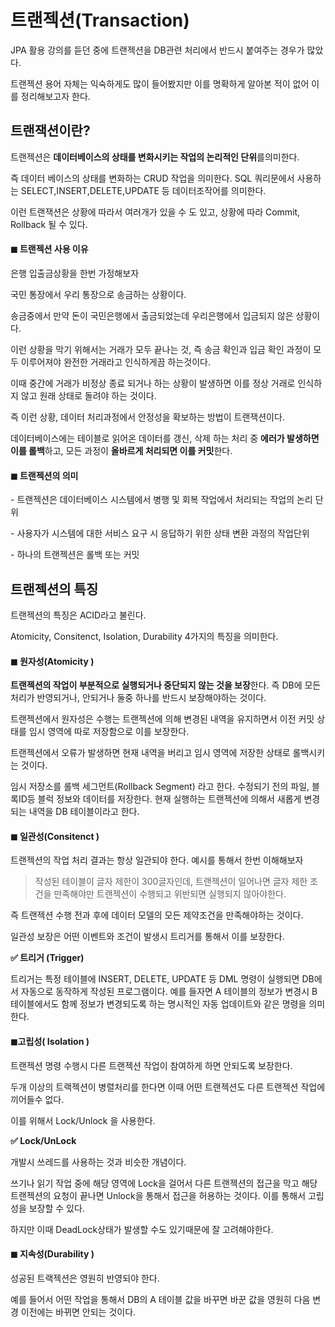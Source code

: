 # **트랜젝션(Transaction)**

JPA 활용 강의를 듣던 중에 트랜젝션을 DB관련 처리에서 반드시 붙여주는 경우가 많았다.

트랜젝션 용어 자체는 익숙하게도 많이 들어봤지만 이를 명확하게 알아본 적이 없어 이를 정리해보고자 한다.

<script>(adsbygoogle = window.adsbygoogle || []).push({});</script>

## **트랜잭션이란?**

트랜젝션은 **데이터베이스의 상태를 변화시키는 작업의 논리적인 단위**를의미한다.

즉 데이터 베이스의 상태를 변화하는 CRUD 작업을 의미한다. SQL 쿼리문에서 사용하는 SELECT,INSERT,DELETE,UPDATE 등 데이터조작어를 의미한다.

이런 트랜잭션은 상황에 따라서 여러개가 있을 수 도 있고, 상황에 따라 Commit, Rollback 될 수 있다.

#### **◼ 트랜젝션 사용 이유**

은행 입출금상황을 한번 가정해보자

국민 통장에서 우리 통장으로 송금하는 상황이다.

송금중에서 만약 돈이 국민은행에서 출금되었는데 우리은행에서 입금되지 않은 상황이다.

이런 상황을 막기 위해서는 거래가 모두 끝나는 것, 즉 송금 확인과 입금 확인 과정이 모두 이루어져야 완전한 거래라고 인식하게끔 하는것이다.

이때 중간에 거래가 비정상 종료 되거나 하는 상황이 발생하면 이를 정상 거래로 인식하지 않고 원래 상태로 돌려야 하는 것이다.

즉 이런 상황, 데이터 처리과정에서 안정성을 확보하는 방법이 트랜잭션이다.

데이터베이스에는 테이블로 읽어온 데이터를 갱신, 삭제 하는 처리 중 **에러가 발생하면 이를 롤백**하고, 모든 과정이 **올바르게 처리되면 이를 커밋**한다.

#### **◼ 트랜젝션의 의미**

\- 트랜젝션은 데이터베이스 시스템에서 병행 및 회복 작업에서 처리되는 작업의 논리 단위

\- 사용자가 시스템에 대한 서비스 요구 시 응답하기 위한 상태 변환 과정의 작업단위

\- 하나의 트랜젝션은 롤백 또는 커밋

## **트랜젝션의 특징**

트랜젝션의 특징은 ACID라고 불린다.

Atomicity, Consitenct, Isolation, Durability 4가지의 특징을 의미한다.

#### **◼ 원자성(Atomicity )**

**트랜젝션의 작업이 부분적으로 실행되거나 중단되지 않는 것을 보장**한다. 즉 DB에 모든 처리가 반영되거나, 안되거나 둘중 하나를 반드시 보장해야하는 것이다.

트랜젝션에서 원자성은 수행는 트랜젝션에 의해 변경된 내역을 유지하면서 이전 커밋 상태를 임시 영역에 따로 저장함으로 이를 보장한다.

트랜젝션에서 오류가 발생하면 현재 내역을 버리고 임시 영역에 저장한 상태로 롤백시키는 것이다.

임시 저장소를 롤백 세그먼트(Rollback Segment) 라고 한다. 수정되기 전의 파일, 블록ID등 블럭 정보와 데이터를 저장한다. 현재 실행하는 트랜젝션에 의해서 새롭게 변경되는 내역을 DB 테이블이라고 한다.

#### **◼ 일관성(Consitenct )**

트랜젝션의 작업 처리 결과는 항상 일관되야 한다. 예시를 통해서 한번 이해해보자

> 작성된 테이블이 글자 제한이 300글자인데, 트랜젝션이 일어나면 글자 제한 조건을 만족해야만 트랜젝션이 수행되고 위반되면 실행되지 않아야한다.

즉 트랜젝션 수행 전과 후에 데이터 모델의 모든 제약조건을 만족해야하는 것이다.

일관성 보장은 어떤 이벤트와 조건이 발생시 트리거를 통해서 이를 보장한다.

**✅ 트리거 (Trigger)**

트리거는 특정 테이블에 INSERT, DELETE, UPDATE 등 DML 명령이 실행되면 DB에서 자동으로 동작하게 작성된 프로그램이다. 예를 들자면 A 테이블의 정보가 변경시 B테이블에서도 함께 정보가 변경되도록 하는 명시적인 자동 업데이트와 같은 명령을 의미한다.

#### **◼고립성( Isolation )**

트랜젝션 명령 수행시 다른 트랜젝션 작업이 참여하게 하면 안되도록 보장한다.

두개 이상의 트랙젝션이 병렬처리를 한다면 이때 어떤 트랜젝션도 다른 트랜젝션 작업에 끼어들수 없다.

이를 위해서 Lock/Unlock 을 사용한다.

**✅ Lock/UnLock**

개발시 쓰레드를 사용하는 것과 비슷한 개념이다.

쓰기나 읽기 작업 중에 해당 영역에 Lock을 걸어서 다른 트랜젝션의 접근을 막고 해당 트랜젝션의 요청이 끝나면 Unlock을 통해서 접근을 허용하는 것이다. 이를 통해서 고립성을 보장할 수 있다.

하지만 이때 DeadLock상태가 발생할 수도 있기때문에 잘 고려해야한다.

#### **◼ 지속성(Durability )**

성공된 트랙젝션은 영원히 반영되야 한다.

예를 들어서 어떤 작업을 통해서 DB의 A 테이블 값을 바꾸면 바꾼 값을 영원히 다음 변경 이전에는 바뀌면 안되는 것이다.

<script>(adsbygoogle = window.adsbygoogle || []).push({});</script>
